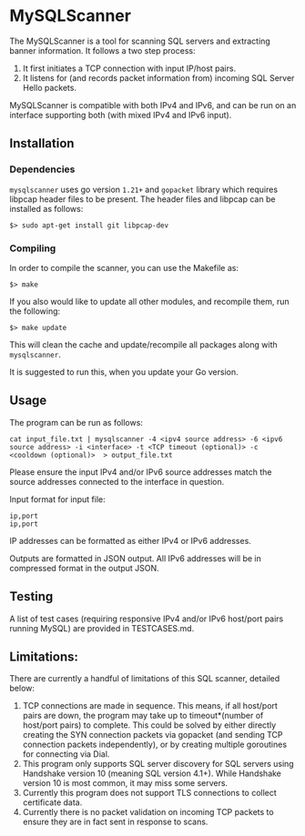 # MySQLScanner

The MySQLScanner is a tool for scanning SQL servers and extracting banner information. It follows a two step process:
1. It first initiates a TCP connection with input IP/host pairs. 
2. It listens for (and records packet information from) incoming SQL Server Hello packets. 

MySQLScanner is compatible with both IPv4 and IPv6, and can be run on an interface supporting both (with mixed IPv4 and IPv6 input). 

## Installation

### Dependencies
`mysqlscanner` uses go version `1.21+` and `gopacket` library which requires libpcap header files to be present. The header files and libpcap can be installed as follows:
```
$> sudo apt-get install git libpcap-dev
```

### Compiling
In order to compile the scanner, you can use the Makefile as:
```
$> make
```

If you also would like to update all other modules, and recompile them, run the following:
```
$> make update
```
This will clean the cache and update/recompile all packages along with `mysqlscanner`.

It is suggested to run this, when you update your Go version.

## Usage

The program can be run as follows:
```
cat input_file.txt | mysqlscanner -4 <ipv4 source address> -6 <ipv6 source address> -i <interface> -t <TCP timeout (optional)> -c <cooldown (optional)>  > output_file.txt
```
Please ensure the input IPv4 and/or IPv6 source addresses match the source addresses connected to the interface in question. 

Input format for input file:
```
ip,port
ip,port
```
IP addresses can be formatted as either IPv4 or IPv6 addresses. 

Outputs are formatted in JSON output. All IPv6 addresses will be in compressed format in the output JSON. 

## Testing
A list of test cases (requiring responsive IPv4 and/or IPv6 host/port pairs running MySQL) are provided in TESTCASES.md. 


## Limitations:
There are currently a handful of limitations of this SQL scanner, detailed below:
1. TCP connections are made in sequence. This means, if all host/port pairs are down, the program may take up to timeout*(number of host/port pairs) to complete. This could be solved by either directly creating the SYN connection packets via gopacket (and sending TCP connection packets independently), or by creating multiple goroutines for connecting via Dial. 
2. This program only supports SQL server discovery for SQL servers using Handshake version 10 (meaning SQL version 4.1+). While Handshake version 10 is most common, it may miss some servers. 
3. Currently this program does not support TLS connections to collect certificate data. 
4. Currently there is no packet validation on incoming TCP packets to ensure they are in fact sent in response to scans. 
